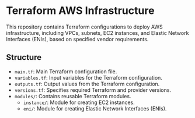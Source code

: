 
# Terraform AWS Infrastructure

This repository contains Terraform configurations to deploy AWS infrastructure, including VPCs, subnets, EC2 instances, and Elastic Network Interfaces (ENIs), based on specified vendor requirements.

## Structure

- `main.tf`: Main Terraform configuration file.
- `variables.tf`: Input variables for the Terraform configuration.
- `outputs.tf`: Output values from the Terraform configuration.
- `versions.tf`: Specifies required Terraform and provider versions.
- `modules/`: Contains reusable Terraform modules.
  - `instance/`: Module for creating EC2 instances.
  - `eni/`: Module for creating Elastic Network Interfaces (ENIs).



